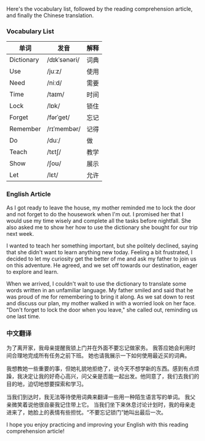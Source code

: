 Here's the vocabulary list, followed by the reading comprehension article, and finally the Chinese translation.

### Vocabulary List

| 单词 | 发音 | 解释 |
|------|------|------|
| Dictionary | /dɪkˈsənəri/ |词典 |
| Use | /juːz/ | 使用 |
| Need | /niːd/ | 需要 |
| Time | /taɪm/ | 时间 |
| Lock | /lɒk/ | 锁住 |
| Forget | /fərˈget/ | 忘记 |
| Remember | /rɪˈmembər/ | 记得 |
| Do | /duː/ | 做 |
| Teach | /tɛtʃ/ | 教学 |
| Show | /ʃoʊ/ | 展示 |
| Let | /lɛt/ | 允许 |

### English Article

As I got ready to leave the house, my mother reminded me to lock the door and not forget to do the housework when I'm out. I promised her that I would use my time wisely and complete all the tasks before nightfall. She also asked me to show her how to use the dictionary she bought for our trip next week.

I wanted to teach her something important, but she politely declined, saying that she didn't want to learn anything new today. Feeling a bit frustrated, I decided to let my curiosity get the better of me and ask my father to join us on this adventure. He agreed, and we set off towards our destination, eager to explore and learn.

When we arrived, I couldn't wait to use the dictionary to translate some words written in an unfamiliar language. My father smiled and said that he was proud of me for remembering to bring it along. As we sat down to rest and discuss our plan, my mother walked in with a worried look on her face. "Don't forget to lock the door when you leave," she called out, reminding us one last time.

### 中文翻译

为了离开家，我母亲提醒我锁上门并在外面不要忘记做家务。 我答应她会利用时间合理地完成所有任务之前下班。 她也请我展示一下如何使用最近买的词典。

我想教她一些重要的事，但她礼貌地拒绝了，说今天不想学新的东西。感到有点烦躁，我决定让我的好奇心高兴，问父亲是否能一起出发。他同意了，我们去我们的目的地，迫切地想要探索和学习。

当我们到达时，我无法等待使用词典来翻译一些用一种陌生语言写的单词。 我父亲微笑着说他很自豪我记住带上它。 当我们坐下来休息讨论计划时，我的母亲走进来了，她脸上的表情有些担忧。“不要忘记锁门”她叫出最后一次。

I hope you enjoy practicing and improving your English with this reading comprehension article!